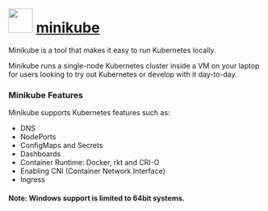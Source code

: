 # <img src="https://cdn.jsdelivr.net/gh/chocolatey-community/chocolatey-packages@0d3be7b221c8110f562a0059a8818238a1cb46ec/icons/minikube.png" width="48" height="48"/> [minikube](https://chocolatey.org/packages/minikube)

Minikube is a tool that makes it easy to run Kubernetes locally.

Minikube runs a single-node Kubernetes cluster inside a VM on your laptop for users looking to try out Kubernetes or develop with it day-to-day.

### Minikube Features
Minikube supports Kubernetes features such as:
* DNS
* NodePorts
* ConfigMaps and Secrets
* Dashboards
* Container Runtime: Docker, rkt and CRI-O
* Enabling CNI (Container Network Interface)
* Ingress

#### Note: Windows support is limited to 64bit systems.

